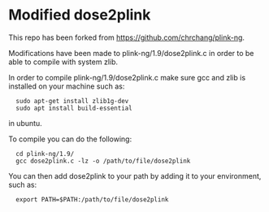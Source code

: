 # Modified dose2plink

This repo has been forked from https://github.com/chrchang/plink-ng.

Modifications have been made to plink-ng/1.9/dose2plink.c in order to be able to compile with system zlib.

In order to compile plink-ng/1.9/dose2plink.c make sure gcc and zlib is installed on your machine such as:

```
  sudo apt-get install zlib1g-dev
  sudo apt install build-essential
```


in ubuntu.

To compile you can do the following:

```
  cd plink-ng/1.9/
  gcc dose2plink.c -lz -o /path/to/file/dose2plink
```

You can then add dose2plink to your path by adding it to your environment, such as:

```
  export PATH=$PATH:/path/to/file/dose2plink
```